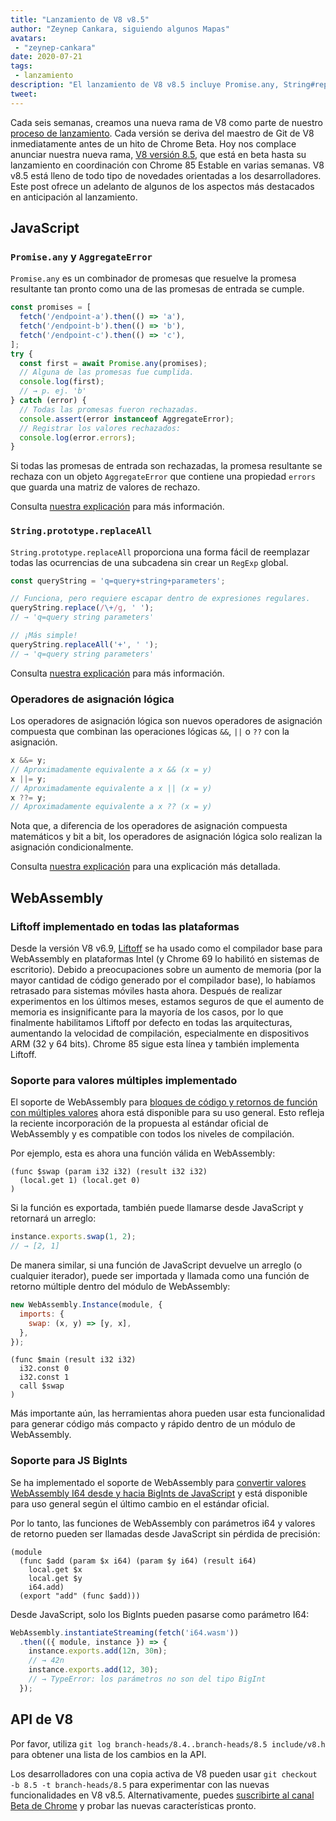 ```yaml
---
title: "Lanzamiento de V8 v8.5"
author: "Zeynep Cankara, siguiendo algunos Mapas"
avatars: 
 - "zeynep-cankara"
date: 2020-07-21
tags: 
 - lanzamiento
description: "El lanzamiento de V8 v8.5 incluye Promise.any, String#replaceAll, operadores de asignación lógica, soporte para WebAssembly multi-value y BigInt, y mejoras de rendimiento."
tweet: 
---
```

Cada seis semanas, creamos una nueva rama de V8 como parte de nuestro [proceso de lanzamiento](https://v8.dev/docs/release-process). Cada versión se deriva del maestro de Git de V8 inmediatamente antes de un hito de Chrome Beta. Hoy nos complace anunciar nuestra nueva rama, [V8 versión 8.5](https://chromium.googlesource.com/v8/v8.git/+log/branch-heads/8.5), que está en beta hasta su lanzamiento en coordinación con Chrome 85 Estable en varias semanas. V8 v8.5 está lleno de todo tipo de novedades orientadas a los desarrolladores. Este post ofrece un adelanto de algunos de los aspectos más destacados en anticipación al lanzamiento.

<!--truncate-->
## JavaScript

### `Promise.any` y `AggregateError`

`Promise.any` es un combinador de promesas que resuelve la promesa resultante tan pronto como una de las promesas de entrada se cumple.

```js
const promises = [
  fetch('/endpoint-a').then(() => 'a'),
  fetch('/endpoint-b').then(() => 'b'),
  fetch('/endpoint-c').then(() => 'c'),
];
try {
  const first = await Promise.any(promises);
  // Alguna de las promesas fue cumplida.
  console.log(first);
  // → p. ej. 'b'
} catch (error) {
  // Todas las promesas fueron rechazadas.
  console.assert(error instanceof AggregateError);
  // Registrar los valores rechazados:
  console.log(error.errors);
}
```

Si todas las promesas de entrada son rechazadas, la promesa resultante se rechaza con un objeto `AggregateError` que contiene una propiedad `errors` que guarda una matriz de valores de rechazo.

Consulta [nuestra explicación](https://v8.dev/features/promise-combinators#promise.any) para más información.

### `String.prototype.replaceAll`

`String.prototype.replaceAll` proporciona una forma fácil de reemplazar todas las ocurrencias de una subcadena sin crear un `RegExp` global.

```js
const queryString = 'q=query+string+parameters';

// Funciona, pero requiere escapar dentro de expresiones regulares.
queryString.replace(/\+/g, ' ');
// → 'q=query string parameters'

// ¡Más simple!
queryString.replaceAll('+', ' ');
// → 'q=query string parameters'
```

Consulta [nuestra explicación](https://v8.dev/features/string-replaceall) para más información.

### Operadores de asignación lógica

Los operadores de asignación lógica son nuevos operadores de asignación compuesta que combinan las operaciones lógicas `&&`, `||` o `??` con la asignación.

```js
x &&= y;
// Aproximadamente equivalente a x && (x = y)
x ||= y;
// Aproximadamente equivalente a x || (x = y)
x ??= y;
// Aproximadamente equivalente a x ?? (x = y)
```

Nota que, a diferencia de los operadores de asignación compuesta matemáticos y bit a bit, los operadores de asignación lógica solo realizan la asignación condicionalmente.

Consulta [nuestra explicación](https://v8.dev/features/logical-assignment) para una explicación más detallada.

## WebAssembly

### Liftoff implementado en todas las plataformas

Desde la versión V8 v6.9, [Liftoff](https://v8.dev/blog/liftoff) se ha usado como el compilador base para WebAssembly en plataformas Intel (y Chrome 69 lo habilitó en sistemas de escritorio). Debido a preocupaciones sobre un aumento de memoria (por la mayor cantidad de código generado por el compilador base), lo habíamos retrasado para sistemas móviles hasta ahora. Después de realizar experimentos en los últimos meses, estamos seguros de que el aumento de memoria es insignificante para la mayoría de los casos, por lo que finalmente habilitamos Liftoff por defecto en todas las arquitecturas, aumentando la velocidad de compilación, especialmente en dispositivos ARM (32 y 64 bits). Chrome 85 sigue esta línea y también implementa Liftoff.

### Soporte para valores múltiples implementado

El soporte de WebAssembly para [bloques de código y retornos de función con múltiples valores](https://github.com/WebAssembly/multi-value) ahora está disponible para su uso general. Esto refleja la reciente incorporación de la propuesta al estándar oficial de WebAssembly y es compatible con todos los niveles de compilación.

Por ejemplo, esta es ahora una función válida en WebAssembly:

```wasm
(func $swap (param i32 i32) (result i32 i32)
  (local.get 1) (local.get 0)
)
```

Si la función es exportada, también puede llamarse desde JavaScript y retornará un arreglo:

```js
instance.exports.swap(1, 2);
// → [2, 1]
```

De manera similar, si una función de JavaScript devuelve un arreglo (o cualquier iterador), puede ser importada y llamada como una función de retorno múltiple dentro del módulo de WebAssembly:

```js
new WebAssembly.Instance(module, {
  imports: {
    swap: (x, y) => [y, x],
  },
});
```

```wasm
(func $main (result i32 i32)
  i32.const 0
  i32.const 1
  call $swap
)
```

Más importante aún, las herramientas ahora pueden usar esta funcionalidad para generar código más compacto y rápido dentro de un módulo de WebAssembly.

### Soporte para JS BigInts

Se ha implementado el soporte de WebAssembly para [convertir valores WebAssembly I64 desde y hacia BigInts de JavaScript](https://github.com/WebAssembly/JS-BigInt-integration) y está disponible para uso general según el último cambio en el estándar oficial.

Por lo tanto, las funciones de WebAssembly con parámetros i64 y valores de retorno pueden ser llamadas desde JavaScript sin pérdida de precisión:

```wasm
(module
  (func $add (param $x i64) (param $y i64) (result i64)
    local.get $x
    local.get $y
    i64.add)
  (export "add" (func $add)))
```

Desde JavaScript, solo los BigInts pueden pasarse como parámetro I64:

```js
WebAssembly.instantiateStreaming(fetch('i64.wasm'))
  .then(({ module, instance }) => {
    instance.exports.add(12n, 30n);
    // → 42n
    instance.exports.add(12, 30);
    // → TypeError: los parámetros no son del tipo BigInt
  });
```

## API de V8

Por favor, utiliza `git log branch-heads/8.4..branch-heads/8.5 include/v8.h` para obtener una lista de los cambios en la API.

Los desarrolladores con una copia activa de V8 pueden usar `git checkout -b 8.5 -t branch-heads/8.5` para experimentar con las nuevas funcionalidades en V8 v8.5. Alternativamente, puedes [suscribirte al canal Beta de Chrome](https://www.google.com/chrome/browser/beta.html) y probar las nuevas características pronto.

